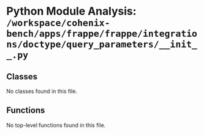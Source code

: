 # Python Module Analysis: `/workspace/cohenix-bench/apps/frappe/frappe/integrations/doctype/query_parameters/__init__.py`

## Classes

No classes found in this file.


## Functions

No top-level functions found in this file.
